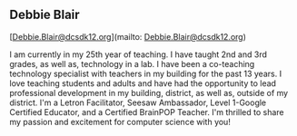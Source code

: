 ## Debbie Blair

[Debbie.Blair@dcsdk12.org](mailto: Debbie.Blair@dcsdk12.org)

I am currently in my 25th year of teaching. I have taught 2nd and 3rd grades, as well as, technology in a lab. I have been a co-teaching technology specialist with teachers in my building for the past 13 years. I love teaching students and adults and have had the opportunity to lead professional development in my building, district, as well as, outside of my district. I'm a Letron Facilitator, Seesaw Ambassador, Level 1-Google Certified Educator, and a Certified BrainPOP Teacher. I'm thrilled to share my passion and excitement for computer science with you!
